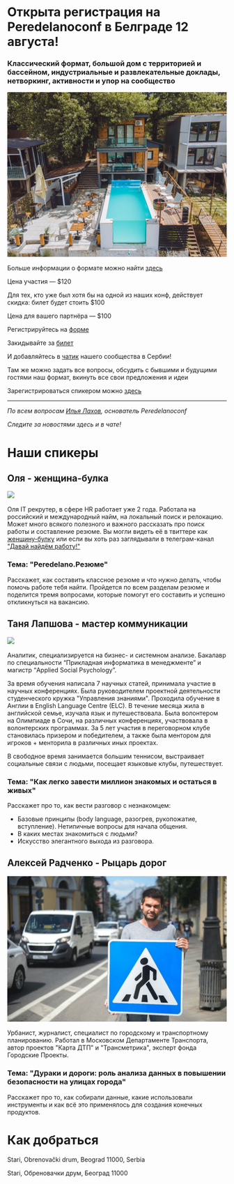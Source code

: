 # Открыта регистрация на **Peredelanoconf** в Белграде 12 августа!

### Классический формат, большой дом с территорией и бассейном, индустриальные и развлекательные доклады, нетворкинг, активности и упор на сообщество

![](https://github.com/Alexears/alexears/blob/main/angels-nest-77-1920x1440.jpg)

Больше информации о формате можно найти [здесь](/./confs/standard.md)

Цена участия — $120

Для тех, кто уже был хотя бы на одной из наших конф, действует скидка: билет будет стоить $100

Цена для вашего партнёра — $100

Регистрируйтесь на [форме](https://docs.google.com/forms/d/1LPLwRQfP4ihOqWAJX9-2PW9wyhil-CQaicskxPawtD4)

Закидывайте за [билет](/./guides/how-to-pay.md)

И добавляйтесь в [чатик]( https://t.me/peredelanoconfbelgrade) нашего сообщества в Сербии! 

Там же можно задать все вопросы, обсудить с бывшими и будущими гостями наш формат, вкинуть все свои предложения и идеи

Зарегистрироваться спикером можно [здесь](/./guides/tech-speech.md)

---

_По всем вопросам [Илья Лахов](https://t.me/ilakhov), основатель Peredelanoconf_

_Следите за новостями здесь и в чате!_

# Наши спикеры

## Оля  - женщина-булка 
![](https://github.com/Alexears/alexears/blob/main/Untitled.png)

Оля IT рекрутер, в сфере HR работает уже 2 года.  Работала на российский и международный найм, на локальный поиск и релокацию. Может много всякого полезного и важного рассказать про поиск работы и составление резюме. Вы могли видеть её в твиттере как [женщину-булку](https://twitter.com/gingerbun_) или если вы хоть раз заглядывали в телеграм-канал ["Давай найдём работу!"](https://t.me/gingerbun_job)

### Тема: "Peredelano.Резюме"

Расскажет, как составить классное резюме и что нужно делать, чтобы помочь работе тебя найти. Пройдется по всем разделам резюме и поделится тремя вопросами, которые помогут его составить и успешно откликнуться на вакансию.

## Таня Лапшова - мастер коммуникации 

![](https://github.com/Alexears/alexears/blob/main/Untitled%20(1).png)

Аналитик, специализируется на бизнес- и системном анализе.
Бакалавр по специальности “Прикладная информатика в менеджменте” и магистр “Applied Social Psychology”.

За время обучения написала 7 научных статей, принимала участие в научных конференциях. Была руководителем проектной деятельности студенческого кружка "Управления знаниями". Проходила обучение в Англии в English Language Centre (ELC). В течение месяца жила в английской семье, изучала язык и путешествовала.
Была волонтером на Олимпиаде в Сочи, на различных конференциях, участвовала в волонтерских программах. За 5 лет участия в переговорном клубе становилась призером и победителем, а также была ментором для игроков + менторила в различных иных проектах.

В свободное время занимается большим теннисом, выстраивает социальные связи с людьми, посещает языковые клубы, путешествует.

### Тема: "Как легко завести миллион знакомых и остаться в живых"

Расскажет про то, как вести разговор с незнакомцем:

- Базовые принципы (body language, разогрев, рукопожатие, вступление). Нетипичные вопросы для начала общения.
- В каких местах знакомиться с людьми?
- Искусство элегантного выхода из разговора.

## Алексей Радченко - Рыцарь дорог

![](https://github.com/Alexears/alexears/blob/main/Untitled%20(2).png)

Урбанист, журналист, специалист по городскому и транспортному планированию.
Работал в Московском Департаменте Транспорта, автор проектов "Карта ДТП" и "Трансметрика",
эксперт фонда Городские Проекты.

### Тема: "Дураки и дороги: роль анализа данных в повышении безопасности на улицах города"

Расскажет про то, как собирали данные, какие использовали инструменты и как всё это применялось для создания конечных продуктов.

# Как добраться

Stari, Obrenovački drum, Beograd 11000, Serbia

Stari, Обреновачки друм, Београд 11000
